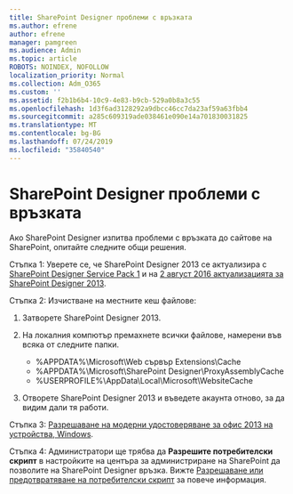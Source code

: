 ```yaml
---
title: SharePoint Designer проблеми с връзката
ms.author: efrene
author: efrene
manager: pamgreen
ms.audience: Admin
ms.topic: article
ROBOTS: NOINDEX, NOFOLLOW
localization_priority: Normal
ms.collection: Adm_O365
ms.custom: ''
ms.assetid: f2b1b6b4-10c9-4e83-b9cb-529a0b8a3c55
ms.openlocfilehash: 1d3f6ad3128292a9dbcc46cc7da23af59a63fbb4
ms.sourcegitcommit: a285c609319ade038461e090e14a701830031825
ms.translationtype: MT
ms.contentlocale: bg-BG
ms.lasthandoff: 07/24/2019
ms.locfileid: "35840540"
---
```

# <a name="sharepoint-designer-connection-issues"></a>SharePoint Designer проблеми с връзката 

Ако SharePoint Designer изпитва проблеми с връзката до сайтове на SharePoint, опитайте следните общи решения.

Стъпка 1: Уверете се, че SharePoint Designer 2013 се актуализира с [SharePoint Designer Service Pack 1](https://support.microsoft.com/help/2817441/description-of-microsoft-sharepoint-designer-2013-service-pack-1-sp1) и на [2 август 2016 актуализацията за SharePoint Designer 2013](https://support.microsoft.com/help/3114721/august-2-2016-update-for-sharepoint-designer-2013-kb3114721).



Стъпка 2: Изчистване на местните кеш файлове:

1. Затворете SharePoint Designer 2013.

2. На локалния компютър премахнете всички файлове, намерени във всяка от следните папки.

    - %APPDATA%\Microsoft\Web сървър Extensions\Cache
    - %APPDATA%\Microsoft\SharePoint Designer\ProxyAssemblyCache
    - %USERPROFILE%\AppData\Local\Microsoft\WebsiteCache

3. Отворете SharePoint Designer 2013 и въведете акаунта отново, за да видим дали тя работи.

Стъпка 3: [Разрешаване на модерни удостоверяване за офис 2013 на устройства, Windows](https://docs.microsoft.com/office365/admin/security-and-compliance/enable-modern-authentication?redirectSourcePath=/article/Enable-Modern-Authentication-for-Office-2013-on-Windows-devices-7dc1c01a-090f-4971-9677-f1b192d6c910&view=o365-worldwide).

Стъпка 4: Администратори ще трябва да **Разрешите потребителски скрипт** в настройките на центъра за администриране на SharePoint да позволите на SharePoint Designer връзка. Вижте [Разрешаване или предотвратяване на потребителски скрипт](https://docs.microsoft.com/sharepoint/allow-or-prevent-custom-script) за повече информация.


